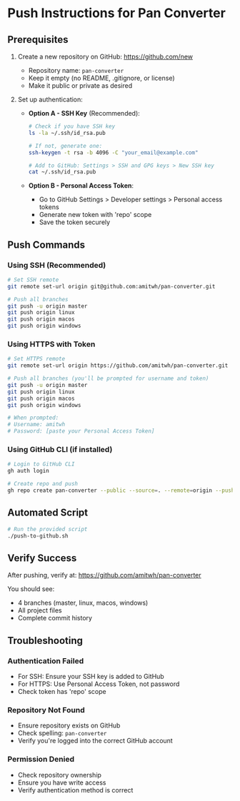 # Push Instructions for Pan Converter

## Prerequisites
1. Create a new repository on GitHub: https://github.com/new
   - Repository name: `pan-converter`
   - Keep it empty (no README, .gitignore, or license)
   - Make it public or private as desired

2. Set up authentication:
   - **Option A - SSH Key** (Recommended):
     ```bash
     # Check if you have SSH key
     ls -la ~/.ssh/id_rsa.pub
     
     # If not, generate one:
     ssh-keygen -t rsa -b 4096 -C "your_email@example.com"
     
     # Add to GitHub: Settings > SSH and GPG keys > New SSH key
     cat ~/.ssh/id_rsa.pub
     ```
   
   - **Option B - Personal Access Token**:
     - Go to GitHub Settings > Developer settings > Personal access tokens
     - Generate new token with 'repo' scope
     - Save the token securely

## Push Commands

### Using SSH (Recommended)
```bash
# Set SSH remote
git remote set-url origin git@github.com:amitwh/pan-converter.git

# Push all branches
git push -u origin master
git push origin linux
git push origin macos
git push origin windows
```

### Using HTTPS with Token
```bash
# Set HTTPS remote
git remote set-url origin https://github.com/amitwh/pan-converter.git

# Push all branches (you'll be prompted for username and token)
git push -u origin master
git push origin linux
git push origin macos
git push origin windows

# When prompted:
# Username: amitwh
# Password: [paste your Personal Access Token]
```

### Using GitHub CLI (if installed)
```bash
# Login to GitHub CLI
gh auth login

# Create repo and push
gh repo create pan-converter --public --source=. --remote=origin --push
```

## Automated Script
```bash
# Run the provided script
./push-to-github.sh
```

## Verify Success
After pushing, verify at: https://github.com/amitwh/pan-converter

You should see:
- 4 branches (master, linux, macos, windows)
- All project files
- Complete commit history

## Troubleshooting

### Authentication Failed
- For SSH: Ensure your SSH key is added to GitHub
- For HTTPS: Use Personal Access Token, not password
- Check token has 'repo' scope

### Repository Not Found
- Ensure repository exists on GitHub
- Check spelling: `pan-converter`
- Verify you're logged into the correct GitHub account

### Permission Denied
- Check repository ownership
- Ensure you have write access
- Verify authentication method is correct
